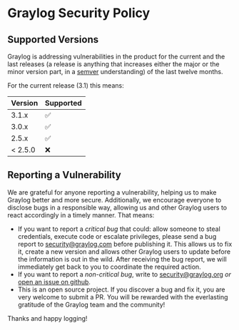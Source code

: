 # Graylog Security Policy

## Supported Versions

Graylog is addressing vulnerabilities in the product for the current and the last releases (a release is anything that increases either the major or the minor version part, in a [semver](https://semver.org) understanding) of the last twelve months.

For the current release (3.1) this means:

| Version | Supported          |
| ------- | ------------------ |
| 3.1.x   | :white_check_mark: |
| 3.0.x   | :white_check_mark: |
| 2.5.x   | :white_check_mark: |
| < 2.5.0 | :x:                |

## Reporting a Vulnerability

We are grateful for anyone reporting a vulnerability, helping us to make Graylog better and more secure. Additionally, we encourage everyone to disclose bugs in a responsible way, allowing us and other Graylog users to react accordingly in a timely manner.
That means:

  - If you want to report a *critical bug* that could: allow someone to steal credentials, execute code or escalate privileges, please send a bug report to security@graylog.com before publishing it. This allows us to fix it, create a new version and allows other Graylog users to update before the information is out in the wild. After receiving the bug report, we will immediately get back to you to coordinate the required action.
  - If you want to report a *non-critical bug*, write to security@graylog.org _or_ [open an issue on github](https://github.com/Graylog2/graylog2-server/issues/new).
  - This is an open source project. If you discover a bug and fix it, you are very welcome to submit a PR. You will be rewarded with the everlasting gratitude of the Graylog team and the community!
  
  Thanks and happy logging!
